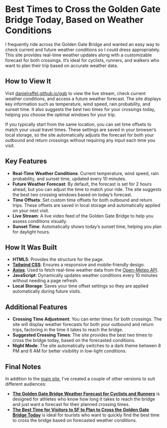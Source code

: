 # Best Times to Cross the Golden Gate Bridge Today, Based on Weather Conditions
I frequently ride across the Golden Gate Bridge and wanted an easy way to check current and future weather conditions so I could dress appropriately. This site provides real-time weather updates along with a customizable forecast for both crossings. It’s ideal for cyclists, runners, and walkers who want to plan their trip based on accurate weather data.

## How to View It
Visit [danielraffel.github.io/ggb](https://danielraffel.github.io/ggb) to view the live stream, check current weather conditions, and access a future weather forecast. The site displays key information such as temperature, wind speed, rain probability, and sunset time. It also suggests the best two times for your crossings today, helping you choose the optimal windows for your trip.

If you typically start from the same location, you can set time offsets to match your usual travel times. These settings are saved in your browser’s local storage, so the site automatically adjusts the forecast for both your outbound and return crossings without requiring any input each time you visit.

## Key Features
- **Real-Time Weather Conditions**: Current temperature, wind speed, rain probability, and sunset time, updated every 10 minutes.
- **Future Weather Forecast**: By default, the forecast is set for 2 hours ahead, but you can adjust the time to match your ride. The site suggests the best two crossing windows based on today’s forecast.
- **Time Offsets**: Set custom time offsets for both outbound and return trips. These offsets are saved in local storage and automatically applied on your next visit.
- **Live Stream**: A live video feed of the Golden Gate Bridge to help you assess conditions visually.
- **Sunset Time**: Automatically shows today’s sunset time, helping you plan for daylight hours.

## How It Was Built
- **HTML5**: Provides the structure for the page.
- **[Tailwind CSS](https://tailwindcss.com)**: Ensures a responsive and mobile-friendly design.
- **[Axios](https://axios-http.com/docs/intro)**: Used to fetch real-time weather data from the [Open-Meteo API](https://open-meteo.com/en/docs).
- **JavaScript**: Dynamically updates weather conditions every 10 minutes without needing a page refresh.
- **Local Storage**: Saves your time offset settings so they are applied automatically during future visits.

## Additional Features
- **Crossing Time Adjustment**: You can enter times for both crossings. The site will display weather forecasts for both your outbound and return trips, factoring in the time it takes to reach the bridge.
- **Suggested Crossing Times**: The site provides the best two times to cross the bridge today, based on the forecasted conditions.
- **Night Mode**: The site automatically switches to a dark theme between 8 PM and 6 AM for better visibility in low-light conditions.

## Final Notes
In addition to the [main site](https://danielraffel.github.io/ggb), I’ve created a couple of other versions to suit different audiences:
- **[The Golden Gate Bridge Weather Forecast for Cyclists and Runners](https://danielraffel.github.io/ggb/crossingforecast.html)** is designed for athletes who know how long it takes to reach the bridge and just want a forecast for their planned crossing times.
- **[The Best Time for Visitors to SF to Plan to Cross the Golden Gate Bridge Today](https://danielraffel.github.io/ggb/planvisit.html)** is ideal for tourists who want to quickly find the best time to cross the bridge based on forecasted weather conditions.
